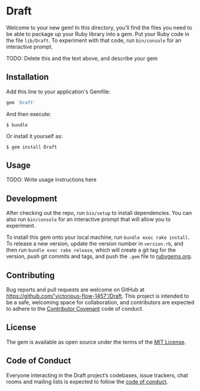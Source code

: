 # Draft

Welcome to your new gem! In this directory, you'll find the files you need to be able to package up your Ruby library into a gem. Put your Ruby code in the file `lib/Draft`. To experiment with that code, run `bin/console` for an interactive prompt.

TODO: Delete this and the text above, and describe your gem

## Installation

Add this line to your application's Gemfile:

```ruby
gem 'Draft'
```

And then execute:

    $ bundle

Or install it yourself as:

    $ gem install Draft

## Usage

TODO: Write usage instructions here

## Development

After checking out the repo, run `bin/setup` to install dependencies. You can also run `bin/console` for an interactive prompt that will allow you to experiment.

To install this gem onto your local machine, run `bundle exec rake install`. To release a new version, update the version number in `version.rb`, and then run `bundle exec rake release`, which will create a git tag for the version, push git commits and tags, and push the `.gem` file to [rubygems.org](https://rubygems.org).

## Contributing

Bug reports and pull requests are welcome on GitHub at https://github.com/'victorious-flow-1457'/Draft. This project is intended to be a safe, welcoming space for collaboration, and contributors are expected to adhere to the [Contributor Covenant](http://contributor-covenant.org) code of conduct.

## License

The gem is available as open source under the terms of the [MIT License](https://opensource.org/licenses/MIT).

## Code of Conduct

Everyone interacting in the Draft project’s codebases, issue trackers, chat rooms and mailing lists is expected to follow the [code of conduct](https://github.com/'victorious-flow-1457'/Draft/blob/master/CODE_OF_CONDUCT.md).
